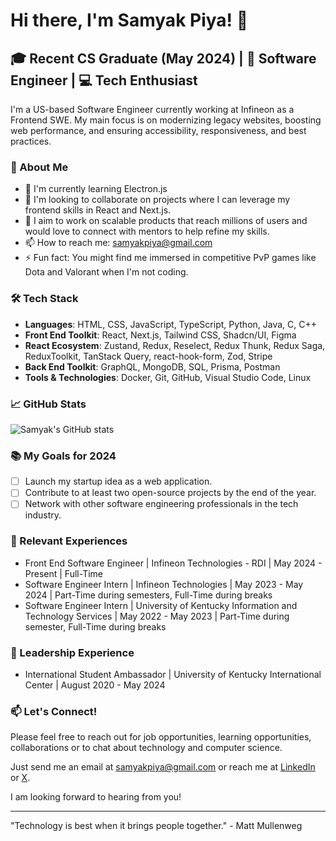 # Hi there, I'm Samyak Piya! 👋

## 🎓 Recent CS Graduate (May 2024) | 🌟 Software Engineer | 💻 Tech Enthusiast

I'm a US-based Software Engineer currently working at Infineon as a Frontend SWE. My main focus is on modernizing legacy websites, boosting web performance, and ensuring accessibility, responsiveness, and best practices.

### 🚀 About Me
- 🌱 I'm currently learning Electron.js
- 👯 I'm looking to collaborate on projects where I can leverage my frontend skills in React and Next.js.
- 🤔 I aim to work on scalable products that reach millions of users and would love to connect with mentors to help refine my skills.
- 📫 How to reach me: [samyakpiya@gmail.com](mailto:opi222@uky.edu)
- ⚡ Fun fact: You might find me immersed in competitive PvP games like Dota and Valorant when I'm not coding.

### 🛠 Tech Stack
- **Languages**: HTML, CSS, JavaScript, TypeScript, Python, Java, C, C++
- **Front End Toolkit**: React, Next.js, Tailwind CSS, Shadcn/UI, Figma
- **React Ecosystem**: Zustand, Redux, Reselect, Redux Thunk, Redux Saga, ReduxToolkit, TanStack Query, react-hook-form, Zod, Stripe
- **Back End Toolkit**: GraphQL, MongoDB, SQL, Prisma, Postman
- **Tools & Technologies**: Docker, Git, GitHub, Visual Studio Code, Linux

### 📈 GitHub Stats
![Samyak's GitHub stats](https://github-readme-stats.vercel.app/api?username=samyakpiya&show_icons=true&theme=radical)

### 📚 My Goals for 2024
- [ ] Launch my startup idea as a web application.
- [ ] Contribute to at least two open-source projects by the end of the year.
- [ ] Network with other software engineering professionals in the tech industry.

### 💼 Relevant Experiences
- Front End Software Engineer | Infineon Technologies - RDI | May 2024 - Present | Full-Time
- Software Engineer Intern | Infineon Technologies | May 2023 - May 2024 | Part-Time during semesters, Full-Time during breaks
- Software Engineer Intern | University of Kentucky Information and Technology Services | May 2022 - May 2023 | Part-Time during semester, Full-Time during breaks

### 🌟 Leadership Experience
- International Student Ambassador | University of Kentucky International Center | August 2020 - May 2024

### 📫 Let's Connect!
Please feel free to reach out for job opportunities, learning opportunities, collaborations or to chat about technology and computer science.

Just send me an email at samyakpiya@gmail.com or reach me at <a href="https://www.linkedin.com/in/samyakpiya" target="_blank">LinkedIn</a> or <a href="https://www.x.com/samyak_piya" target="_blank">X</a>.

I am looking forward to hearing from you!

---

"Technology is best when it brings people together." - Matt Mullenweg

